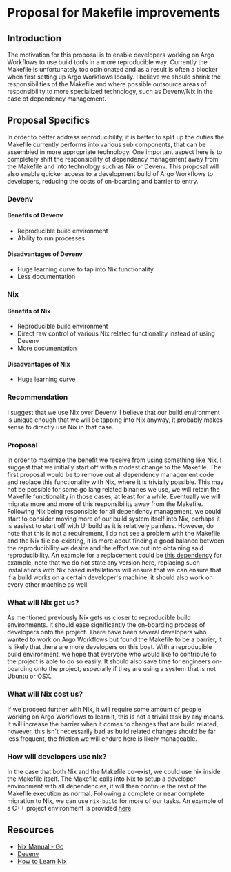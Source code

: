# Proposal for Makefile improvements

## Introduction

The motivation for this proposal is to enable developers working on Argo Workflows to use build tools in a more reproducible way.
Currently the Makefile is unfortunately too opinionated and as a result is often a blocker when first setting up Argo Workflows locally.
I believe we should shrink the responsibilities of the Makefile and where possible outsource areas of responsibility to more specialized technology, such
as Devenv/Nix in the case of dependency management.

## Proposal Specifics

In order to better address reproducibility, it is better to split up the duties the Makefile currently performs into various sub components, that can be assembled in more appropriate technology. One important aspect here is to completely shift the responsibility of dependency management away from the Makefile and into technology such as Nix or Devenv. This proposal will also enable quicker access to a development build of Argo Workflows to developers, reducing the costs of on-boarding and barrier to entry.

### Devenv

#### Benefits of Devenv

- Reproducible build environment
- Ability to run processes

#### Disadvantages of Devenv

- Huge learning curve to tap into Nix functionality
- Less documentation

### Nix

#### Benefits of Nix

- Reproducible build environment
- Direct raw control of various Nix related functionality instead of using Devenv
- More documentation

#### Disadvantages of Nix

- Huge learning curve

### Recommendation

I suggest that we use Nix over Devenv. I believe that our build environment is unique enough that we will be tapping into Nix anyway, it probably makes sense to directly use Nix in that case.

### Proposal

In order to maximize the benefit we receive from using something like Nix, I suggest that we initially start off with a modest change to the Makefile.
The first proposal would be to remove out all dependency management code and replace this functionality with Nix, where it is trivially possible. This may not be possible for some go lang related binaries we use, we will retain the Makefile functionality in those cases, at least for a while. Eventually we will migrate more and more of this responsibility away from the Makefile. Following Nix being responsible for all dependency management, we could start to consider moving more of our build system itself into Nix, perhaps it is easiest to start off with UI build as it is relatively painless. However, do note that this is not a requirement, I do not see a problem with the Makefile and the Nix file co-existing, it is more about finding a good balance between the reproducibility we desire and the effort we put into obtaining said reproducibility. An example for a replacement could be [this dependency](https://github.com/argoproj/argo-workflows/blob/047952afd539d06cae2fd6ba0b608b19c1194bba/Makefile#L626) for example, note that we do not state any version here, replacing such installations with Nix based installations will ensure that we can ensure that if a build works on a certain developer's machine, it should also work on every other machine as well.

### What will Nix get us?

As mentioned previously Nix gets us closer to reproducible build environments. It should ease significantly the on-boarding process of developers onto the project.
There have been several developers who wanted to work on Argo Workflows but found the Makefile to be a barrier, it is likely that there are more developers on this boat. With a reproducible build environment, we hope that
everyone who would like to contribute to the project is able to do so easily. It should also save time for engineers on-boarding onto the project, especially if they are using a system that is not Ubuntu or OSX.

### What will Nix cost us?

If we proceed further with Nix, it will require some amount of people working on Argo Workflows to learn it, this is not a trivial task by any means.
It will increase the barrier when it comes to changes that are build related, however, this isn't necessarily bad as build related changes should be far less frequent, the friction we will endure here is likely manageable.

### How will developers use nix?

In the case that both Nix and the Makefile co-exist, we could use nix inside the Makefile itself. The Makefile calls into Nix to setup a developer environment with all dependencies, it will then continue the rest of the Makefile execution as normal.
Following a complete or near complete migration to Nix, we can use `nix-build` for more of our tasks. An example of a C++ project environment is provided [here](https://blog.galowicz.de/2019/04/17/tutorial_nix_cpp_setup/)

## Resources

- [Nix Manual - Go](https://nixos.org/manual/nixpkgs/stable/#sec-language-go)
- [Devenv](https://devenv.sh/)
- [How to Learn Nix](https://ianthehenry.com/posts/how-to-learn-nix/)
